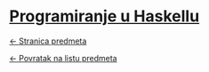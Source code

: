 # [Programiranje u Haskellu](https://www.github.com/studosi-fer/PUH)
[<- Stranica predmeta](https://www.fer.unizg.hr/predmet/puh)

[<- Povratak na listu predmeta](https://www.github.com/studosi/FER)